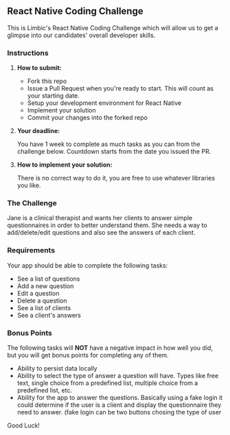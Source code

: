 ## React Native Coding Challenge

This is Limbic's React Native Coding Challenge which will allow us to get a glimpse into our candidates' overall developer skills.

### Instructions

1. **How to submit:**

   - Fork this repo
   - Issue a Pull Request when you're ready to start. This will count as your starting date.
   - Setup your development environment for React Native
   - Implement your solution
   - Commit your changes into the forked repo

2. **Your deadline:**

   You have 1 week to complete as much tasks as you can from the challenge below. Countdown starts from the date you issued the PR.

3. **How to implement your solution:**

   There is no correct way to do it, you are free to use whatever libraries you like.

### The Challenge

Jane is a clinical therapist and wants her clients to answer simple questionnaires in order to better understand them. She needs a way to add/delete/edit questions and also see the answers of each client.

### Requirements

Your app should be able to complete the following tasks:

- See a list of questions
- Add a new question
- Edit a question
- Delete a question
- See a list of clients
- See a client's answers

### Bonus Points

The following tasks will **NOT** have a negative impact in how well you did, but you will get bonus points for completing any of them.

- Ability to persist data locally
- Ability to select the type of answer a question will have. Types like free text, single choice from a predefined list, multiple choice from a predefined list, etc.
- Ability for the app to answer the questions. Basically using a fake login it could determine if the user is a client and display the questionnaire they need to answer. (fake login can be two buttons chosing the type of user

Good Luck!
